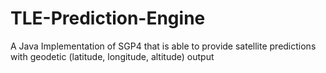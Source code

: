 # TLE-Prediction-Engine
A Java Implementation of SGP4 that is able to provide satellite predictions with geodetic (latitude, longitude, altitude) output
